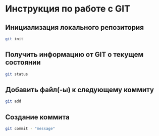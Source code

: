 # Инструкция по работе с GIT

## Инициализация локального репозитория
```sh
git init
```
## Получить информацию от GIT о текущем состоянии
```sh
git status
```
## Добавить файл(-ы) к следующему коммиту
```sh
git add
```
## Создание коммита
```sh
git commit - "message"
```
